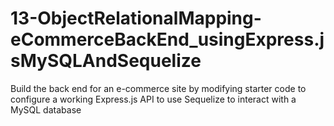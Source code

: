 # 13-ObjectRelationalMapping-eCommerceBackEnd_usingExpress.jsMySQLAndSequelize
Build the back end for an e-commerce site by modifying starter code to configure a working Express.js API to use Sequelize to interact with a MySQL database
